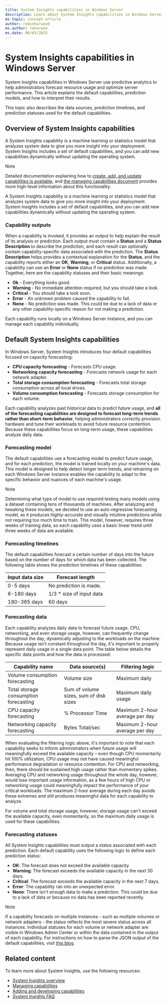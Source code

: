 ```yaml
---
title: System Insights capabilities in Windows Server
description: Learn about System Insights capabilities in Windows Server, including default capabilities, prediction models, and how they help forecast resource usage. Discover how to optimize your server with these insights.
ms.topic: concept-article
author: robinharwood
ms.author: roharwoo
ms.date: 06/03/2025
---
```

# System Insights capabilities in Windows Server

System Insights capabilities in Windows Server use predictive analytics to help administrators forecast resource usage and optimize server performance. This article explains the default capabilities, prediction models, and how to interpret their results.

This topic also describes the data sources, prediction timelines, and prediction statuses used for the default capabilities.

## Overview of System Insights capabilities

A System Insights capability is a machine learning or statistics model that analyzes system data to give you more insight into your deployment. System Insights includes a set of default capabilities, and you can add new capabilities dynamically without updating the operating system.

>[!NOTE]
>Detailed documentation explaining how to [create, add, and update capabilities is available](adding-and-developing-capabilities.md), and [the managing capabilities document](managing-capabilities.md) provides more high-level information about this functionality.

A System Insights capability is a machine learning or statistics model that analyzes system data to give you more insight into your deployment. System Insights includes a set of default capabilities, and you can add new capabilities dynamically without updating the operating system.

### Capability outputs

When a capability is invoked, it provides an output to help explain the result of its analysis or prediction. Each output must contain a **Status** and a **Status Description** to describe the prediction, and each result can optionally contain capability-specific data associated with the prediction. The **Status Description** helps provides a contextual explanation for the **Status**, and the capability reports either an **OK**, **Warning**, or **Critical** status. Additionally, a capability can use an **Error** or **None** status if no prediction was made. Together, here are the capability statuses and their basic meanings:

- **Ok** - Everything looks good.
- **Warning** - No immediate attention required, but you should take a look.
- **Critical** - You should take a look soon.
- **Error** - An unknown problem caused the capability to fail.
- **None** - No prediction was made. This could be due to a lack of data or any other capability-specific reason for not making a prediction.

Each capability runs locally on a Windows Server instance, and you can manage each capability individually.

## Default System Insights capabilities

In Windows Server, System Insights introduces four default capabilities focused on capacity forecasting:

- **CPU capacity forecasting** - Forecasts CPU usage.
- **Networking capacity forecasting** - Forecasts network usage for each network adapter.
- **Total storage consumption forecasting** - Forecasts total storage consumption across all local drives.
- **Volume consumption forecasting** - Forecasts storage consumption for each volume.

Each capability analyzes past historical data to predict future usage, and **all of the forecasting capabilities are designed to forecast long-term trends rather than short-term behavior**, helping administrators correctly provision hardware and tune their workloads to avoid future resource contention. Because these capabilities focus on long-term usage, these capabilities analyze daily data.

### Forecasting model

The default capabilities use a forecasting model to predict future usage, and for each prediction, the model is trained locally on your machine's data. This model is designed to help detect longer term trends, and retraining on each Windows Server instance enables the capability to adapt to the specific behavior and nuances of each machine's usage.

>[!NOTE]
>Determining what type of model to use required testing many models using a dataset containing tens of thousands of machines. After analyzing and tweaking these models, we decided to use an auto-regressive forecasting model, as it produces highly-accurate and visually intuitive predictions while not requiring too much time to train. This model, however, requires three weeks of training data, so each capability uses a basic linear trend until three weeks of data are available.

### Forecasting timelines

The default capabilities forecast a certain number of days into the future based on the number of days for which data has been collected. The following table shows the prediction timelines of these capabilities:

| Input data size | Forecast length |
| --------------- | --------------- |
| 0-5 days | No prediction is made. |
| 6-180 days | 1/3 * size of input data |
| 180-365 days | 60 days |

### Forecasting data

Each capability analyzes daily data to forecast future usage. CPU, networking, and even storage usage, however, can frequently change throughout the day, dynamically adjusting to the workloads on the machine. Because usage isn't constant throughout the day, it's important to properly represent daily usage in a single data point. The table below details the specific data points and how the data is processed:

| Capability name | Data source(s) | Filtering logic |
| --------------- | -------------- | ---------------- |
| Volume consumption forecasting        | Volume size                    | Maximum daily  |
| Total storage consumption forecasting | Sum of volume sizes, sum of disk sizes  | Maximum daily usage |
| CPU capacity forecasting              | % Processor Time  | Maximum 2-hour average per day |
| Networking capacity forecasting       | Bytes Total/sec         | Maximum 2-hour average per day |

When evaluating the filtering logic above, it's important to note that each capability seeks to inform administrators when future usage will meaningfully exceed the available capacity – even though CPU momentarily hit 100% utilization, CPU usage may not have caused meaningful performance degradation or resource contention. For CPU and networking, then, there should be sustained high usage rather than momentary spikes. Averaging CPU and networking usage throughout the whole day, however, would lose important usage information, as a few hours of high CPU or networking usage could meaningfully impact the performance of your critical workloads. The maximum 2-hour average during each day avoids these extremes and still produces meaningful data for each capability to analyze.

For volume and total storage usage, however, storage usage can't exceed the available capacity, even momentarily, so the maximum daily usage is used for these capabilities.

### Forecasting statuses

All System Insights capabilities must output a status associated with each prediction. Each default capability uses the following logic to define each prediction status:

- **OK**: The forecast does not exceed the available capacity.
- **Warning**: The forecast exceeds the available capacity in the next 30 days.
- **Critical**: The forecast exceeds the available capacity in the next 7 days.
- **Error**: The capability ran into an unexpected error.
- **None**: There isn't enough data to make a prediction. This could be due to a lack of data or because no data has been reported recently.

>[!NOTE]
>If a capability forecasts on multiple instances - such as multiple volumes or network adapters - the status reflects the most severe status across all instances. Individual statuses for each volume or network adapter are visible in Windows Admin Center or within the data contained in the output of each capability. For instructions on how to parse the JSON output of the default capabilities, visit [this blog](https://aka.ms/systeminsights-mitigationscripts).

## Related content

To learn more about System Insights, use the following resources:

- [System Insights overview](overview.md)
- [Managing capabilities](managing-capabilities.md)
- [Adding and developing capabilities](adding-and-developing-capabilities.md)
- [System Insights FAQ](faq.md)
